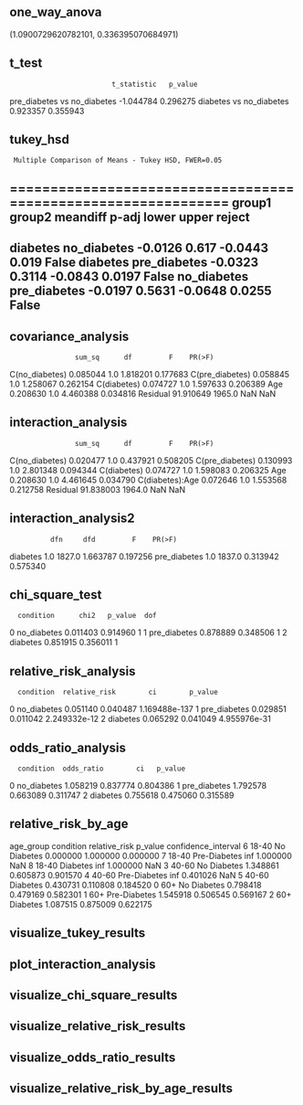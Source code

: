 ## one_way_anova

(1.0900729620782101, 0.336395070684971)

## t_test

                             t_statistic   p_value
pre_diabetes vs no_diabetes    -1.044784  0.296275
diabetes vs no_diabetes         0.923357  0.355943

## tukey_hsd

     Multiple Comparison of Means - Tukey HSD, FWER=0.05      
==============================================================
   group1      group2    meandiff p-adj   lower  upper  reject
--------------------------------------------------------------
   diabetes  no_diabetes  -0.0126  0.617 -0.0443  0.019  False
   diabetes pre_diabetes  -0.0323 0.3114 -0.0843 0.0197  False
no_diabetes pre_diabetes  -0.0197 0.5631 -0.0648 0.0255  False
--------------------------------------------------------------

## covariance_analysis

                    sum_sq      df         F    PR(>F)
C(no_diabetes)    0.085044     1.0  1.818201  0.177683
C(pre_diabetes)   0.058845     1.0  1.258067  0.262154
C(diabetes)       0.074727     1.0  1.597633  0.206389
Age               0.208630     1.0  4.460388  0.034816
Residual         91.910649  1965.0       NaN       NaN

## interaction_analysis

                    sum_sq      df         F    PR(>F)
C(no_diabetes)    0.020477     1.0  0.437921  0.508205
C(pre_diabetes)   0.130993     1.0  2.801348  0.094344
C(diabetes)       0.074727     1.0  1.598083  0.206325
Age               0.208630     1.0  4.461645  0.034790
C(diabetes):Age   0.072646     1.0  1.553568  0.212758
Residual         91.838003  1964.0       NaN       NaN

## interaction_analysis2

              dfn     dfd         F    PR(>F)
diabetes      1.0  1827.0  1.663787  0.197256
pre_diabetes  1.0  1837.0  0.313942  0.575340

## chi_square_test

      condition      chi2   p_value  dof
0   no_diabetes  0.011403  0.914960    1
1  pre_diabetes  0.878889  0.348506    1
2      diabetes  0.851915  0.356011    1

## relative_risk_analysis

      condition  relative_risk        ci        p_value
0   no_diabetes       0.051140  0.040487  1.169488e-137
1  pre_diabetes       0.029851  0.011042   2.249332e-12
2      diabetes       0.065292  0.041049   4.955976e-31

## odds_ratio_analysis

      condition  odds_ratio        ci   p_value
0   no_diabetes    1.058219  0.837774  0.804386
1  pre_diabetes    1.792578  0.663089  0.311747
2      diabetes    0.755618  0.475060  0.315589

## relative_risk_by_age

  age_group     condition  relative_risk   p_value  confidence_interval
6     18-40   No Diabetes       0.000000  1.000000             0.000000
7     18-40  Pre-Diabetes            inf  1.000000                  NaN
8     18-40      Diabetes            inf  1.000000                  NaN
3     40-60   No Diabetes       1.348861  0.605873             0.901570
4     40-60  Pre-Diabetes            inf  0.401026                  NaN
5     40-60      Diabetes       0.430731  0.110808             0.184520
0       60+   No Diabetes       0.798418  0.479169             0.582301
1       60+  Pre-Diabetes       1.545918  0.506545             0.569167
2       60+      Diabetes       1.087515  0.875009             0.622175

## visualize_tukey_results

## plot_interaction_analysis

## visualize_chi_square_results

## visualize_relative_risk_results

## visualize_odds_ratio_results

## visualize_relative_risk_by_age_results

